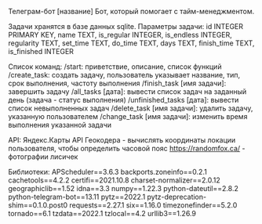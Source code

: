 Телеграм-бот [название]
Бот, который помогает с тайм-менеджментом. 

Задачи хранятся в базе данных sqlite. 
Параметры задачи: id INTEGER PRIMARY KEY,
                  name TEXT,
                  is_regular INTEGER,
                  is_endless INTEGER,
                  regularity TEXT,
                  set_time TEXT,
                  do_time TEXT,
                  days TEXT,
                  finish_time TEXT,
                  is_finished INTEGER

Список команд:
/start: приветствие, описание, список функций
/create_task: создать задачу, пользователь указывает название, тип, срок выполнения, частоту выполнения
/finish_task [имя задачи]: завершить задачу
/all_tasks [дата]: вывести список задач на заданный день (задача - статус выполнения)
/unfinished_tasks [дата]: вывести список невыполненных задач
/delete_task [имя задачи]: удалить задачу, указанную пользователем
/change_task [имя задачи]: изменить время выполнения указанной задачи

API:
Яндекс.Карты API Геокодера - вычислять координаты локации пользователя, чтобы определить часовой пояс
https://randomfox.ca/ - фотографии лисичек

Библиотеки:
APScheduler==3.6.3
backports.zoneinfo==0.2.1
cachetools==4.2.2
certifi==2021.10.8
charset-normalizer==2.0.12
geographiclib==1.52
idna==3.3
numpy==1.22.3
python-dateutil==2.8.2
python-telegram-bot==13.11
pytz==2022.1
pytz-deprecation-shim==0.1.0.post0
requests==2.27.1
six==1.16.0
timezonefinder==5.2.0
tornado==6.1
tzdata==2022.1
tzlocal==4.2
urllib3==1.26.9
